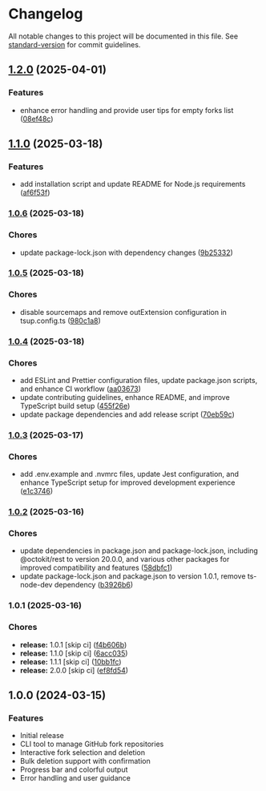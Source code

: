 # Changelog

All notable changes to this project will be documented in this file. See [standard-version](https://github.com/conventional-changelog/standard-version) for commit guidelines.

## [1.2.0](https://github.com/bismarkhenao/forkaway/compare/v1.1.0...v1.2.0) (2025-04-01)


### Features

* enhance error handling and provide user tips for empty forks list ([08ef48c](https://github.com/bismarkhenao/forkaway/commit/08ef48cd193804417c1d87b5f9a6668fad36d577))

## [1.1.0](https://github.com/bismarkhenao/forkaway/compare/v1.0.6...v1.1.0) (2025-03-18)


### Features

* add installation script and update README for Node.js requirements ([af6f53f](https://github.com/bismarkhenao/forkaway/commit/af6f53f7499965b3323afb8a7c3bac561c6ef0fd))

### [1.0.6](https://github.com/bismarkhenao/forkaway/compare/v1.0.5...v1.0.6) (2025-03-18)


### Chores

* update package-lock.json with dependency changes ([9b25332](https://github.com/bismarkhenao/forkaway/commit/9b25332c9ceb47119dfbfcd7fe724b34ed7245ff))

### [1.0.5](https://github.com/bismarkhenao/forkaway/compare/v1.0.4...v1.0.5) (2025-03-18)


### Chores

* disable sourcemaps and remove outExtension configuration in tsup.config.ts ([980c1a8](https://github.com/bismarkhenao/forkaway/commit/980c1a84319949dd501585830878ca946e59a055))

### [1.0.4](https://github.com/bismarkhenao/forkaway/compare/v1.0.3...v1.0.4) (2025-03-18)


### Chores

* add ESLint and Prettier configuration files, update package.json scripts, and enhance CI workflow ([aa03673](https://github.com/bismarkhenao/forkaway/commit/aa03673e736c90695c558a88bc916bb3c7b4888c))
* update contributing guidelines, enhance README, and improve TypeScript build setup ([455f26e](https://github.com/bismarkhenao/forkaway/commit/455f26effa99890d62c5ecb7e6aec63ee0660260))
* update package dependencies and add release script ([70eb59c](https://github.com/bismarkhenao/forkaway/commit/70eb59c0c0fcd589eb9a4ded00bc98497ad184d5))

### [1.0.3](https://github.com/bismarkhenao/forkaway/compare/v1.0.2...v1.0.3) (2025-03-17)


### Chores

* add .env.example and .nvmrc files, update Jest configuration, and enhance TypeScript setup for improved development experience ([e1c3746](https://github.com/bismarkhenao/forkaway/commit/e1c3746e79a0a67d26bfdf4e727ccc6ce12e317e))

### [1.0.2](https://github.com/bismarkhenao/forkaway/compare/v1.0.1...v1.0.2) (2025-03-16)


### Chores

* update dependencies in package.json and package-lock.json, including @octokit/rest to version 20.0.0, and various other packages for improved compatibility and features ([58dbfc1](https://github.com/bismarkhenao/forkaway/commit/58dbfc1ec68d085948b6f60ad5652e913a52720a))
* update package-lock.json and package.json to version 1.0.1, remove ts-node-dev dependency ([b3926b6](https://github.com/bismarkhenao/forkaway/commit/b3926b62f1a3e94e14632669b742f8575ef8f05c))

### 1.0.1 (2025-03-16)


### Chores

* **release:** 1.0.1 [skip ci] ([f4b606b](https://github.com/bismarkhenao/forkaway/commit/f4b606b0958295e21b34dabf4a359e0da210faf0))
* **release:** 1.1.0 [skip ci] ([6acc035](https://github.com/bismarkhenao/forkaway/commit/6acc035828368a6e9cf7d7e968b77b3c067bc67b))
* **release:** 1.1.1 [skip ci] ([10bb1fc](https://github.com/bismarkhenao/forkaway/commit/10bb1fcefc5e224c3e2f1e8c8138ae3f1ce032f8))
* **release:** 2.0.0 [skip ci] ([ef8fd54](https://github.com/bismarkhenao/forkaway/commit/ef8fd540eff3b70d39eeadf87c9e89c45621babf))

## 1.0.0 (2024-03-15)

### Features

* Initial release
* CLI tool to manage GitHub fork repositories
* Interactive fork selection and deletion
* Bulk deletion support with confirmation
* Progress bar and colorful output
* Error handling and user guidance 
